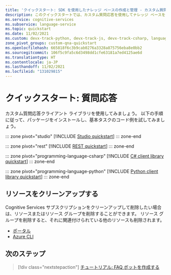 ```yaml
---
title: 'クイックスタート: SDK を使用したナレッジ ベースの作成と管理 - カスタム質問応答'
description: このクイックスタートでは、カスタム質問応答を使用してナレッジ ベースを作成および管理する方法について説明します。
ms.service: cognitive-services
ms.subservice: language-service
ms.topic: quickstart
ms.date: 11/02/2021
ms.custom: devx-track-python, devx-track-js, devx-track-csharp, language-service-question-answering, ignite-fall-2021
zone_pivot_groups: custom-qna-quickstart
ms.openlocfilehash: 665818f6c3b9cab0276a3328a875756eba8e0bb2
ms.sourcegitcommit: 106f5c9fa5c6d3498dd1cfe63181a7ed4125ae6d
ms.translationtype: HT
ms.contentlocale: ja-JP
ms.lasthandoff: 11/02/2021
ms.locfileid: "131029815"
---
```

# <a name="quickstart-question-answering"></a>クイックスタート: 質問応答

カスタム質問応答クライアント ライブラリを使用してみましょう。 以下の手順に従って、パッケージをインストールし、基本タスクのコード例を試してみましょう。

::: zone pivot="studio"
[!INCLUDE [Studio quickstart](../includes/studio.md)]
::: zone-end

::: zone pivot="rest"
[!INCLUDE [REST quickstart](../includes/rest.md)]
::: zone-end

::: zone pivot="programming-language-csharp"
[!INCLUDE [C# client library quickstart](../includes/sdk-csharp.md)]
::: zone-end

::: zone pivot="programming-language-python"
[!INCLUDE [Python client library quickstart](../includes/sdk-python.md)]
::: zone-end

## <a name="clean-up-resources"></a>リソースをクリーンアップする

Cognitive Services サブスクリプションをクリーンアップして削除したい場合は、リソースまたはリソース グループを削除することができます。 リソース グループを削除すると、それに関連付けられている他のリソースも削除されます。

* [ポータル](../../../cognitive-services-apis-create-account.md#clean-up-resources)
* [Azure CLI](../../../cognitive-services-apis-create-account-cli.md#clean-up-resources)

## <a name="next-steps"></a>次のステップ

> [!div class="nextstepaction"]
>[チュートリアル: FAQ ボットを作成する](../tutorials/bot-service.md)
